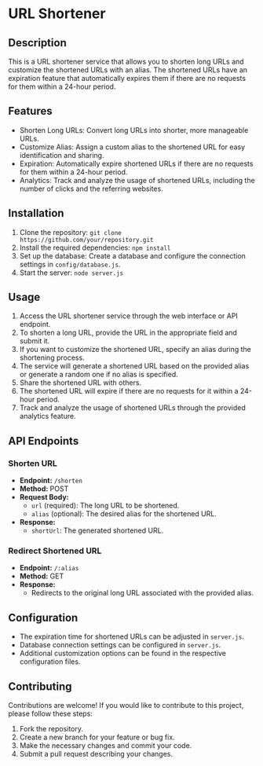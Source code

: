 # URL Shortener

## Description

This is a URL shortener service that allows you to shorten long URLs and customize the shortened URLs with an alias. The shortened URLs have an expiration feature that automatically expires them if there are no requests for them within a 24-hour period.

## Features

- Shorten Long URLs: Convert long URLs into shorter, more manageable URLs.
- Customize Alias: Assign a custom alias to the shortened URL for easy identification and sharing.
- Expiration: Automatically expire shortened URLs if there are no requests for them within a 24-hour period.
- Analytics: Track and analyze the usage of shortened URLs, including the number of clicks and the referring websites.

## Installation

1. Clone the repository: `git clone https://github.com/your/repository.git`
2. Install the required dependencies: `npm install`
3. Set up the database: Create a database and configure the connection settings in `config/database.js`.
4. Start the server: `node server.js`

## Usage

1. Access the URL shortener service through the web interface or API endpoint.
2. To shorten a long URL, provide the URL in the appropriate field and submit it.
3. If you want to customize the shortened URL, specify an alias during the shortening process.
4. The service will generate a shortened URL based on the provided alias or generate a random one if no alias is specified.
5. Share the shortened URL with others.
6. The shortened URL will expire if there are no requests for it within a 24-hour period.
7. Track and analyze the usage of shortened URLs through the provided analytics feature.

## API Endpoints

### Shorten URL

- **Endpoint:** `/shorten`
- **Method:** POST
- **Request Body:**
  - `url` (required): The long URL to be shortened.
  - `alias` (optional): The desired alias for the shortened URL.
- **Response:**
  - `shortUrl`: The generated shortened URL.

### Redirect Shortened URL

- **Endpoint:** `/:alias`
- **Method:** GET
- **Response:**
  - Redirects to the original long URL associated with the provided alias.

## Configuration

- The expiration time for shortened URLs can be adjusted in `server.js`.
- Database connection settings can be configured in `server.js`.
- Additional customization options can be found in the respective configuration files.

## Contributing

Contributions are welcome! If you would like to contribute to this project, please follow these steps:

1. Fork the repository.
2. Create a new branch for your feature or bug fix.
3. Make the necessary changes and commit your code.
4. Submit a pull request describing your changes.
